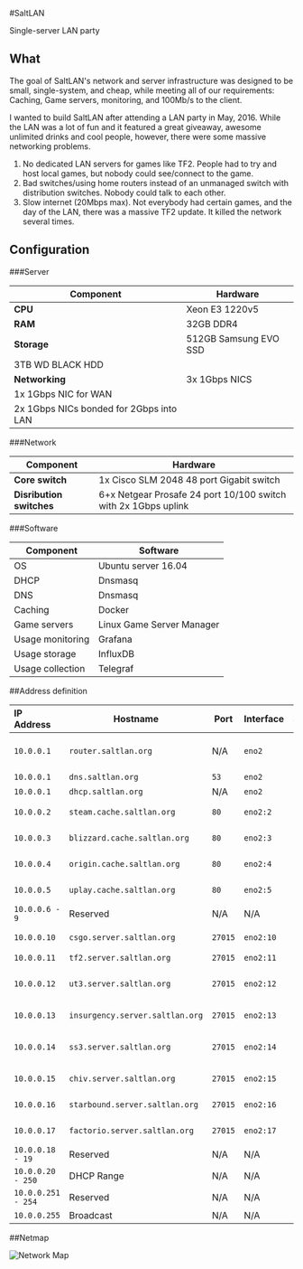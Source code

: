#SaltLAN

Single-server LAN party

## What

The goal of SaltLAN's network and server infrastructure was designed to be small, single-system, and cheap, while meeting all of our requirements: Caching, Game servers, monitoring, and 100Mb/s to the client.

I wanted to build SaltLAN after attending a LAN party in May, 2016. While the LAN was a lot of fun and it featured a great giveaway, awesome unlimited drinks and cool people, however, there were some massive networking problems.

 1. No dedicated LAN servers for games like TF2. People had to try and host local games, but nobody could see/connect to the game.
 2. Bad switches/using home routers instead of an unmanaged switch with distribution switches. Nobody could talk to each other.
 3. Slow internet (20Mbps max). Not everybody had certain games, and the day of the LAN, there was a massive TF2 update. It killed the network several times.
 
 
## Configuration

###Server

Component | Hardware
--- | ---
**CPU** |Xeon E3 1220v5 
**RAM** |32GB DDR4      
**Storage** | 512GB Samsung EVO SSD
  | 3TB WD BLACK HDD
**Networking**| 3x 1Gbps NICS
  | 1x 1Gbps NIC for WAN
  | 2x 1Gbps NICs bonded for 2Gbps into LAN
  
###Network

Component | Hardware
--- | ---
**Core switch** | 1x Cisco SLM 2048 48 port Gigabit switch
**Disribution switches** | 6+x Netgear Prosafe 24 port 10/100 switch with 2x 1Gbps uplink

###Software

Component | Software
--- | ---
OS | Ubuntu server 16.04
DHCP | Dnsmasq
DNS | Dnsmasq
Caching | Docker
Game servers | Linux Game Server Manager
Usage monitoring | Grafana
Usage storage | InfluxDB
Usage collection | Telegraf

##Address definition

IP Address | Hostname | Port | Interface | Service | Comments
:--- | --- | --- | --- | :--- |--- | 
`10.0.0.1` | `router.saltlan.org` | N/A | `eno2` | Router | Basic NAT and IPv4 forwarding
`10.0.0.1` | `dns.saltlan.org` | `53` | `eno2` | Dnsmasq | DNS
`10.0.0.1` | `dhcp.saltlan.org` | N/A | `eno2` | Dnsmasq | DHCP
`10.0.0.2` | `steam.cache.saltlan.org` | `80` | `eno2:2` |  Docker | Steam cache
`10.0.0.3` | `blizzard.cache.saltlan.org` | `80` |  `eno2:3` |  Docker | Battle.net cache
`10.0.0.4` | `origin.cache.saltlan.org` | `80` | `eno2:4` |  Docker | Origin cache
`10.0.0.5` | `uplay.cache.saltlan.org` | `80` |  `eno2:5` | Docker | Uplay cache
`10.0.0.6 - 9` | Reserved | N/A | N/A | N/A
`10.0.0.10` | `csgo.server.saltlan.org` | `27015` | `eno2:10` |  LGSM | CS:GO server
`10.0.0.11` | `tf2.server.saltlan.org` | `27015` | `eno2:11` |  LGSM | TF2 server
`10.0.0.12` | `ut3.server.saltlan.org` | `27015` | `eno2:12` |  LGSM | Unreal Tournament 2 server
`10.0.0.13` | `insurgency.server.saltlan.org` | `27015` | `eno2:13` |  LGSM | Insurgency server
`10.0.0.14` | `ss3.server.saltlan.org` | `27015` | `eno2:14` |  LGSM | Serious Sam 3 server
`10.0.0.15` | `chiv.server.saltlan.org` | `27015` | `eno2:15` |  LGSM | Chivalry server
`10.0.0.16` | `starbound.server.saltlan.org` | `27015` | `eno2:16` |  LGSM | Starbound server
`10.0.0.17` | `factorio.server.saltlan.org` | `27015` | `eno2:17` |  LGSM | Factorio server
`10.0.0.18 - 19` | Reserved | N/A | N/A | N/A | N/A 
`10.0.0.20 - 250` | DHCP Range | N/A | N/A | N/A | N/A 
`10.0.0.251 - 254` | Reserved | N/A | N/A | N/A | N/A 
`10.0.0.255` | Broadcast | N/A | N/A | N/A | N/A 
##Netmap

![Network Map](https://i.imgur.com/8V0OGwn.png)

